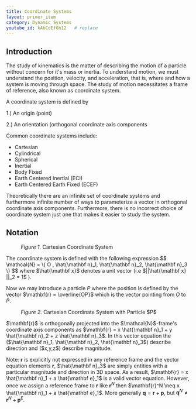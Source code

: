 ```yaml
---
title: Coordinate Systems
layout: primer_item
category: Dynamic Systems
youtube_id: kAbCdEfGh12   # replace
---
```

## Introduction
The study of kinematics is the matter of describing the motion of a particle without concern for it's mass or inertia. To understand motion, we must understand the position, velocity, and acceleration, that is, where and how a system is moving through space. The study of motion necessitates a frame of reference, also known as coordinate system. 

A coordinate system is defined by 

  1.) An origin (point)

  2.) An orientation (orthogonal coordinate axis components

Common coordinate systems include:
- Cartesian
- Cylindrical
- Spherical
- Inertial
- Body Fixed
- Earth Centered Inertial (ECI)
- Earth Centered Earth Fixed (ECEF)

Theoretically there are an infinite set of coordinate systems and furthermore infinite number of ways to parameterize a vector in orthogonal coordinate axis components. Furthermore, there is no incorrect choice of coordinate system just one that makes it easier to study the system.

## Notation

<figure class="tikz-figure center">
    <script type="text/tikz">
        \begin{tikzpicture}[>=stealth, line cap=round, line join=round, thick, scale=1.4]
          % --- optional light grid (comment out to remove) ---
          % \draw[step=1cm,very thin,gray!30] (-2.5,-2) grid (3.4,2.6);
          % Frame label
          \node[red] at (-1.6,2.2) {$\mathcal{N}$};
          % Origin
          \coordinate (O) at (0,0);
          % Axes
          \draw[->] (O) -- (3.0,0) node[below right=3pt] {$\hat{\mathbf n}_2$};   % x/right
          \draw[->] (O) -- (0,2.4) node[above left=3pt]  {$\hat{\mathbf n}_3$};   % up
          \draw[->] (O) -- (-2.0,-1.3) node[below left=3pt] {$\hat{\mathbf n}_1$};% down-left (gives 3-D feel)
          % Origin label
          \node at (0.25,-0.35) {$O_N$};
        \end{tikzpicture}
    </script>
    <figcaption><em>Figure 1.</em> Cartesian Coordinate System </figcaption>
</figure>
The coordinate system is defined with the following expression
$$
\mathcal{N} = \{ O , \hat{\mathbf n}_1, \hat{\mathbf n}_2, \hat{\mathbf n}_3 \}
$$
where $\hat{\mathbf x}$ denotes a unit vector (i.e $||\hat{\mathbf x} ||_2 = 1$ ).

Now we may introduce a particle $P$ where the position is defined by the vector $\mathbf{r} = \overline{OP}$ which is the vector pointing from $O$ to $P$.
<figure class="tikz-figure center">
    <script type="text/tikz">
        \begin{tikzpicture}[>=stealth, line cap=round, line join=round, thick, scale=1.4]
        % ------------------ parameters: coordinates of P ------------------
        \def\X{1.4}   % x along \hat n_1  (to the right)
        \def\Y{3.0}   % y along \hat n_2  (down-left direction)
        \def\Z{1.6}   % z along \hat n_3  (up)
        % ------------------ basis directions (2D oblique projection) -----
        \coordinate (O)  at (0,0);
        \coordinate (e2) at (1,0);        % \hat n_2  (x-axis, right)
        \coordinate (e3) at (0,1);        % \hat n_3  (z-axis, up)
        \coordinate (e1) at (-0.75,-0.48);% \hat n_1  (gives 3-D look)
        % Point and its projections
        \coordinate (Px)   at ($(O)+\X*(e1)$);
        \coordinate (Py)   at ($(O)+\Y*(e2)$);
        \coordinate (Pxy)  at ($(O)+\X*(e1)+\Y*(e2)$);
        \coordinate (P)    at ($(Pxy)+\Z*(e3)$);
        % ------------------ frame label and origin ------------------------
        \node[red] at (-1.6,2.2) {$\mathcal N$};
        \node at (0.25,-0.35) {$O_N$};
        % ------------------ axes -----------------------------------------
        \draw[->] (O) -- ($(O)+3.6*(e2)$) node[below right=3pt] {$\hat{\mathbf n}_2$};
        \draw[->] (O) -- ($(O)+2.6*(e3)$) node[above left=3pt]  {$\hat{\mathbf n}_3$};
        \draw[->] (O) -- ($(O)+2.6*(e1)$) node[below left=3pt]  {$\hat{\mathbf n}_1$};
        % ------------------ projections (dashed) --------------------------
        \draw[densely dashed] (Px) -- (Pxy) node[midway,below] {$x$};
        \draw[densely dashed] (Py) -- (Pxy) node[midway,sloped,below] {$y$};
        \draw[densely dashed] (Pxy) -- (P) node[midway,right] {$z$};
        % ------------------ position vector and point ---------------------
        \draw[very thick,blue,->] (O) -- (P) node[midway,above] {$\mathbf r$};
        \fill[blue] (P) circle (2pt) node[above right=2pt] {$P$};
        \end{tikzpicture}
    </script>
    <figcaption><em>Figure 2.</em> Cartesian Coordinate System with Particle $P$</figcaption>
</figure>
$\mathbf{r}$ is orthogonally projected into the $\mathcal{N}$-frame's coordinate axis components as 
$\mathbf{r} = x \hat{\mathbf n}_1 + y \hat{\mathbf n}_2 + z \hat{\mathbf n}_3$. In this vector equation the ($\hat{\mathbf n}_1, \hat{\mathbf n}_2, \hat{\mathbf n}_3$) describe direction and ($x,y,z$) describe magnitude. 

Note: $\mathbf{r}$ is explicitly not expressed in any reference frame and the vector equation elements $\mathbf{r}$, $\hat{\mathbf n}_3$ are simply entities with a particular magnitude and direction in 3D space. 
As a result, $\mathbf{r} = x \hat{\mathbf n}_1 + a \hat{\mathbf e}_1$ is a valid vector equation. However, once we assign a reference frame to $\mathbf{r}$ like $\mathbf{r}^N$ then $\mathbf{r}^N \neq x \hat{\mathbf n}_1 + a \hat{\mathbf e}_1$. More generally $\mathbf{q} = \mathbf{r} + \mathbf{p}$, but $\mathbf{q}^N \neq \mathbf{r}^N + \mathbf{p}^E$.   
